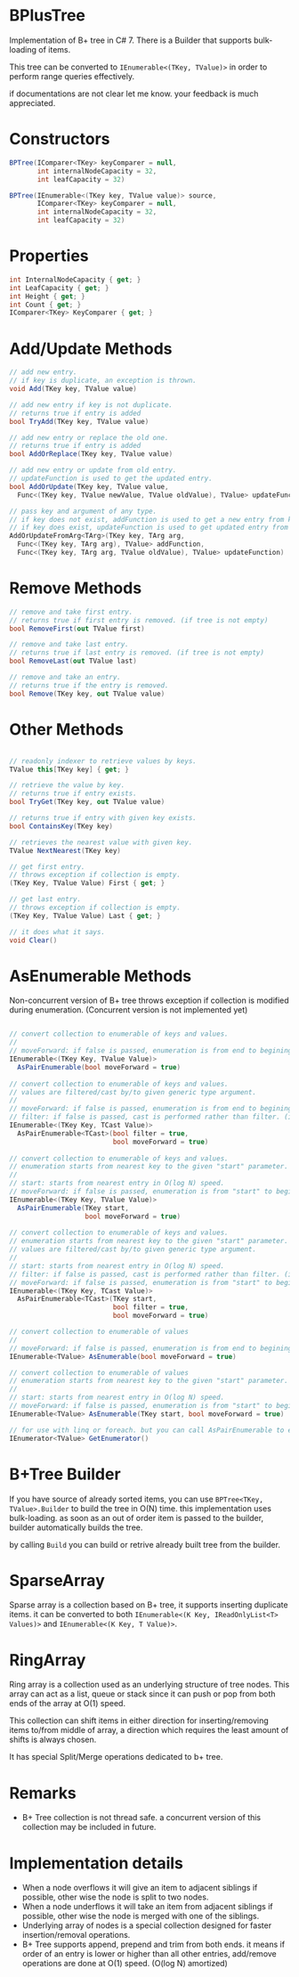 # BPlusTree

Implementation of B+ tree in C# 7. There is a Builder that supports bulk-loading of items.

This tree can be converted to `IEnumerable<(TKey, TValue)>` in order to perform range queries effectively.

if documentations are not clear let me know. your feedback is much appreciated.

# Constructors

```c#
BPTree(IComparer<TKey> keyComparer = null, 
       int internalNodeCapacity = 32, 
       int leafCapacity = 32)

BPTree(IEnumerable<(TKey key, TValue value)> source, 
       IComparer<TKey> keyComparer = null, 
       int internalNodeCapacity = 32, 
       int leafCapacity = 32)
```

# Properties

```c#
int InternalNodeCapacity { get; }
int LeafCapacity { get; }
int Height { get; }
int Count { get; }
IComparer<TKey> KeyComparer { get; }
```

# Add/Update Methods

```c#
// add new entry. 
// if key is duplicate, an exception is thrown.
void Add(TKey key, TValue value)

// add new entry if key is not duplicate. 
// returns true if entry is added
bool TryAdd(TKey key, TValue value)

// add new entry or replace the old one. 
// returns true if entry is added
bool AddOrReplace(TKey key, TValue value)

// add new entry or update from old entry.
// updateFunction is used to get the updated entry.
bool AddOrUpdate(TKey key, TValue value, 
  Func<(TKey key, TValue newValue, TValue oldValue), TValue> updateFunction)

// pass key and argument of any type.
// if key does not exist, addFunction is used to get a new entry from key and argument.
// if key does exist, updateFunction is used to get updated entry from key, argument and old entry.
AddOrUpdateFromArg<TArg>(TKey key, TArg arg, 
  Func<(TKey key, TArg arg), TValue> addFunction, 
  Func<(TKey key, TArg arg, TValue oldValue), TValue> updateFunction)
```

# Remove Methods

```c#
// remove and take first entry.
// returns true if first entry is removed. (if tree is not empty)
bool RemoveFirst(out TValue first)

// remove and take last entry.
// returns true if last entry is removed. (if tree is not empty)
bool RemoveLast(out TValue last)

// remove and take an entry.
// returns true if the entry is removed.
bool Remove(TKey key, out TValue value)
```

# Other Methods

```c#

// readonly indexer to retrieve values by keys.
TValue this[TKey key] { get; }

// retrieve the value by key.
// returns true if entry exists.
bool TryGet(TKey key, out TValue value)

// returns true if entry with given key exists.
bool ContainsKey(TKey key)

// retrieves the nearest value with given key.
TValue NextNearest(TKey key) 

// get first entry.
// throws exception if collection is empty.
(TKey Key, TValue Value) First { get; }

// get last entry.
// throws exception if collection is empty.
(TKey Key, TValue Value) Last { get; }

// it does what it says.
void Clear()
```

# AsEnumerable Methods

Non-concurrent version of B+ tree throws exception if collection is modified during enumeration. (Concurrent version is not implemented yet)

```c#

// convert collection to enumerable of keys and values.
//
// moveForward: if false is passed, enumeration is from end to begining without copying the collection.
IEnumerable<(TKey Key, TValue Value)> 
  AsPairEnumerable(bool moveForward = true)
  
// convert collection to enumerable of keys and values. 
// values are filtered/cast by/to given generic type argument.
//
// moveForward: if false is passed, enumeration is from end to begining without copying the collection.
// filter: if false is passed, cast is performed rather than filter. (invalid casts throw exception)
IEnumerable<(TKey Key, TCast Value)> 
  AsPairEnumerable<TCast>(bool filter = true, 
                          bool moveForward = true)
                          
// convert collection to enumerable of keys and values. 
// enumeration starts from nearest key to the given "start" parameter.
//
// start: starts from nearest entry in O(log N) speed.
// moveForward: if false is passed, enumeration is from "start" to begining without copying the collection.
IEnumerable<(TKey Key, TValue Value)> 
  AsPairEnumerable(TKey start, 
                   bool moveForward = true)
                   
// convert collection to enumerable of keys and values.
// enumeration starts from nearest key to the given "start" parameter.
// values are filtered/cast by/to given generic type argument.
//
// start: starts from nearest entry in O(log N) speed.
// filter: if false is passed, cast is performed rather than filter. (invalid casts throw exception)
// moveForward: if false is passed, enumeration is from "start" to begining without copying the collection.
IEnumerable<(TKey Key, TCast Value)> 
  AsPairEnumerable<TCast>(TKey start, 
                          bool filter = true, 
                          bool moveForward = true)

// convert collection to enumerable of values
//
// moveForward: if false is passed, enumeration is from end to begining without copying the collection.
IEnumerable<TValue> AsEnumerable(bool moveForward = true)

// convert collection to enumerable of values
// enumeration starts from nearest key to the given "start" parameter.
//
// start: starts from nearest entry in O(log N) speed.
// moveForward: if false is passed, enumeration is from "start" to begining without copying the collection.
IEnumerable<TValue> AsEnumerable(TKey start, bool moveForward = true)

// for use with linq or foreach. but you can call AsPairEnumerable to enumerate keys as well.
IEnumerator<TValue> GetEnumerator()
```

# B+Tree Builder

If you have source of already sorted items, you can use `BPTree<TKey, TValue>.Builder` to build the tree in O(N) time. this implementation uses bulk-loading. as soon as an out of order item is passed to the builder, builder automatically builds the tree.

by calling `Build` you can build or retrive already built tree from the builder.

# SparseArray

Sparse array is a collection based on B+ tree, it supports inserting duplicate items. it can be converted to both `IEnumerable<(K Key, IReadOnlyList<T> Values)>` and `IEnumerable<(K Key, T Value)>`.

# RingArray

Ring array is a collection used as an underlying structure of tree nodes. This array can act as a list, queue or stack since it can push or pop from both ends of the array at O(1) speed.

This collection can shift items in either direction for inserting/removing items to/from middle of array, a direction which requires the least amount of shifts is always chosen.

It has special Split/Merge operations dedicated to b+ tree.

# Remarks

 - B+ Tree collection is not thread safe. a concurrent version of this collection may be included in future.

# Implementation details

 - When a node overflows it will give an item to adjacent siblings if possible, other wise the node is split to two nodes.
 - When a node underflows it will take an item from adjacent siblings if possible, other wise the node is merged with one of the siblings.
 - Underlying array of nodes is a special collection designed for faster insertion/removal operations.
 - B+ Tree supports append, prepend and trim from both ends. it means if order of an entry is lower or higher than all other entries, add/remove operations are done at O(1) speed. (O(log N) amortized)

